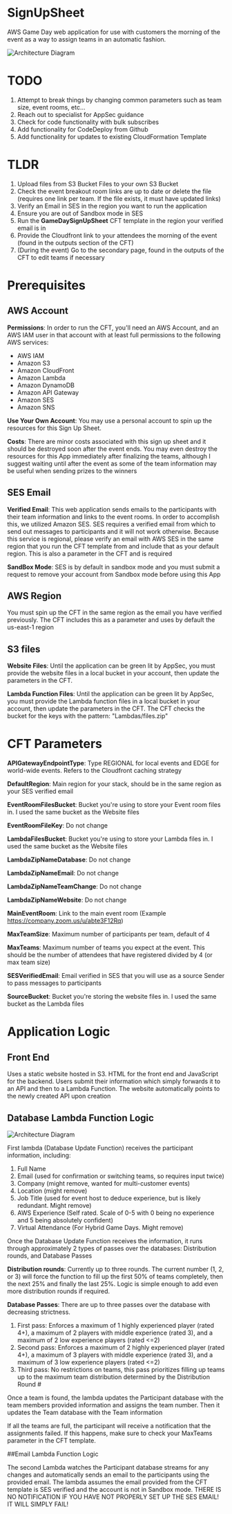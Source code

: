 # SignUpSheet
AWS Game Day web application for use with customers the morning of the event as a way to assign teams in an automatic fashion.

![Architecture Diagram](./images/Sign_Up_Sheet_Diagram.png)

# TODO

1. Attempt to break things by changing common parameters such as team size, event rooms, etc...
2. Reach out to specialist for AppSec guidance
3. Check for code functionality with bulk subscribes
4. Add functionality for CodeDeploy from Github
5. Add functionality for updates to existing CloudFormation Template

# TLDR

1. Upload files from S3 Bucket Files to your own S3 Bucket
2. Check the event breakout room links are up to date or delete the file (requires one link per team. If the file exists, it must have updated links)
2. Verify an Email in SES in the region you want to run the application
3. Ensure you are out of Sandbox mode in SES
4. Run the **GameDaySignUpSheet** CFT template in the region your verified email is in
5. Provide the Cloudfront link to your attendees the morning of the event (found in the outputs section of the CFT)
6. (During the event) Go to the secondary page, found in the outputs of the CFT to edit teams if necessary


# Prerequisites

## AWS Account

**Permissions**: In order to run the CFT, you'll need an AWS Account, and an AWS IAM user in that account with at least full permissions to the following AWS services:

- AWS IAM
- Amazon S3
- Amazon CloudFront
- Amazon Lambda
- Amazon DynamoDB
- Amazon API Gateway
- Amazon SES
- Amazon SNS

**Use Your Own Account**: You may use a personal account to spin up the resources for this Sign Up Sheet.

**Costs**: There are minor costs associated with this sign up sheet and it should be destroyed soon after the event ends. You may even destroy the resources for this App immediately after finalizing the teams, although I suggest waiting until after the event as some of the team information may be useful when sending prizes to the winners

## SES Email

**Verified Email**: This web application sends emails to the participants with their team information and links to the event rooms. In order to accomplish this, we utilized Amazon SES. SES requires a verified email from which to send out messages to participants and it will not work otherwise. Because this service is regional, please verify an email with AWS SES in the same region that you run the CFT template from and include that as your default region. This is also a parameter in the CFT and is required

**SandBox Mode**: SES is by default in sandbox mode and you must submit a request to remove your account from Sandbox mode before using this App


## AWS Region

You must spin up the CFT in the same region as the email you have verified previously. The CFT includes this as a parameter and uses by default the us-east-1 region


## S3 files

**Website Files**: Until the application can be green lit by AppSec, you must provide the website files in a local bucket in your account, then update the parameters in the CFT.

**Lambda Function Files**: Until the application can be green lit by AppSec, you must provide the Lambda function files in a local bucket in your account, then update the parameters in the CFT. The CFT checks the bucket for the keys with the pattern: "Lambdas/files.zip"



# CFT Parameters

**APIGatewayEndpointType**: Type REGIONAL for local events and EDGE for world-wide events. Refers to the Cloudfront caching strategy

**DefaultRegion**: Main region for your stack, should be in the same region as your SES verified email

**EventRoomFilesBucket**: Bucket you're using to store your Event room files in. I used the same bucket as the Website files

**EventRoomFileKey**: Do not change

**LambdaFilesBucket**: Bucket you're using to store your Lambda files in. I used the same bucket as the Website files

**LambdaZipNameDatabase**: Do not change

**LambdaZipNameEmail**: Do not change

**LambdaZipNameTeamChange**: Do not change

**LambdaZipNameWebsite**: Do not change

**MainEventRoom**: Link to the main event room (Example https://company.zoom.us/u/abte3F12Rq)

**MaxTeamSize**: Maximum number of participants per team, default of 4

**MaxTeams**: Maximum number of teams you expect at the event. This should be the number of attendees that have registered divided by 4 (or max team size)

**SESVerifiedEmail**: Email verified in SES that you will use as a source Sender to pass messages to participants

**SourceBucket**: Bucket you're storing the website files in. I used the same bucket as the Lambda files




# Application Logic

## Front End

Uses a static website hosted in S3. HTML for the front end and JavaScript for the backend. Users submit their information which simply forwards it to an API and then to a Lambda Function. The website automatically points to the newly created API upon creation

## Database Lambda Function Logic

![Architecture Diagram](./images/Team_Distribution_Logic_Diagram.png)

First lambda (Database Update Function) receives the participant information, including:
1. Full Name
2. Email (used for confirmation or switching teams, so requires input twice)
3. Company (might remove, wanted for multi-customer events)
4. Location (might remove)
5. Job Title (used for event host to deduce experience, but is likely redundant. Might remove)
6. AWS Experience (Self rated. Scale of 0-5 with 0 being no experience and 5 being absolutely confident)
7. Virtual Attendance (For Hybrid Game Days. Might remove)

Once the Database Update Function receives the information, it runs through approximately 2 types of passes over the databases: Distribution rounds, and Database Passes

**Distribution rounds**: Currently up to three rounds. The current number (1, 2, or 3) will force the function to fill up the first 50% of teams completely, then the next 25% and finally the last 25%. Logic is simple enough to add even more distribution rounds if required.

**Database Passes**: There are up to three passes over the database with decreasing strictness.

1. First pass: Enforces a maximum of 1 highly experienced player (rated 4+), a maximum of 2 players with middle experience (rated 3), and a maximum of 2 low experience players (rated <=2)
2. Second pass: Enforces a maximum of 2 highly experienced player (rated 4+), a maximum of 3 players with middle experience (rated 3), and a maximum of 3 low experience players (rated <=2)
3. Third pass: No restrictions on teams, this pass prioritizes filling up teams up to the maximum team distribution determined by the Distribution Round #

Once a team is found, the lambda updates the Participant database with the team members provided information and assigns the team number. Then it updates the Team database with the Team information

If all the teams are full, the participant will receive a notification that the assignments failed. If this happens, make sure to check your MaxTeams parameter in the CFT template.

##Email Lambda Function Logic

The second Lambda watches the Participant database streams for any changes and automatically sends an email to the participants using the provided email. The lambda assumes the email provided from the CFT template is SES verified and the account is not in Sandbox mode. THERE IS NO NOTIFICATION IF YOU HAVE NOT PROPERLY SET UP THE SES EMAIL! IT WILL SIMPLY FAIL!
